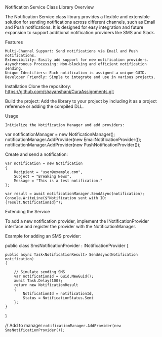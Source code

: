 Notification Service Class Library
Overview

The Notification Service class library provides a flexible and extensible solution for sending notifications across different channels, such as Email and Push notifications. It is designed for easy integration and future expansion to support additional notification providers like SMS and Slack.

Features

    Multi-Channel Support: Send notifications via Email and Push notifications.
    Extensibility: Easily add support for new notification providers.
    Asynchronous Processing: Non-blocking and efficient notification sending.
    Unique Identifiers: Each notification is assigned a unique GUID.
    Developer Friendly: Simple to integrate and use in various projects.

Installation
    Clone the repository:
https://github.com/shayanshani/CuraAssignments.git

Build the project:
    Add the library to your project by including it as a project reference or adding the compiled DLL.

Usage

    Initialize the Notification Manager and add providers:


var notificationManager = new NotificationManager();
notificationManager.AddProvider(new EmailNotificationProvider());
notificationManager.AddProvider(new PushNotificationProvider());

Create and send a notification:


    var notification = new Notification
    {
        Recipient = "user@example.com",
        Subject = "Breaking News",
        Message = "This is a test notification."
    };

    var result = await notificationManager.SendAsync(notification);
    Console.WriteLine($"Notification sent with ID: {result.NotificationId}");

Extending the Service

To add a new notification provider, implement the INotificationProvider interface and register the provider with the NotificationManager.

Example for adding an SMS provider:



public class SmsNotificationProvider : INotificationProvider
{

    public async Task<NotificationResult> SendAsync(Notification notification)
    {
		
        // Simulate sending SMS
        var notificationId = Guid.NewGuid();
        await Task.Delay(100);
        return new NotificationResult
        {
            NotificationId = notificationId,
            Status = NotificationStatus.Sent
        };
    }
}


// Add to manager
``
notificationManager.AddProvider(new SmsNotificationProvider());
``

